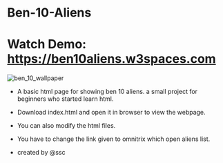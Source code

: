 # Ben-10-Aliens

# Watch Demo: https://ben10aliens.w3spaces.com

![ben_10_wallpaper](https://user-images.githubusercontent.com/63858190/152181517-8a0b8c7a-23f2-4ef1-9bba-dc0b405a6c2b.jpg)

- A basic html page for showing ben 10 aliens. a small project for beginners who started learn html.
- Download index.html and open it in browser to view the webpage.
- You can also modify the html files.
- You have to change the link given to omnitrix which open aliens list.

- created by @ssc


